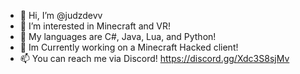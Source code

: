 - 👋 Hi, I’m @judzdevv
- 👀 I’m interested in Minecraft and VR!
- 🌱 My languages are C#, Java, Lua, and Python!
- 💞️ Im Currently working on a Minecraft Hacked client!
- 📫 You can reach me via Discord! https://discord.gg/Xdc3S8sjMv
